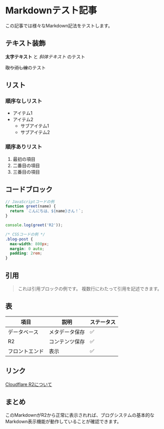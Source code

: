# Markdownテスト記事

この記事では様々なMarkdown記法をテストします。

## テキスト装飾

**太字テキスト** と *斜体テキスト* のテスト

~~取り消し線~~のテスト

## リスト

### 順序なしリスト
- アイテム1
- アイテム2
  - サブアイテム1
  - サブアイテム2

### 順序ありリスト
1. 最初の項目
2. 二番目の項目
3. 三番目の項目

## コードブロック

```javascript
// JavaScriptコードの例
function greet(name) {
  return `こんにちは、${name}さん！`;
}

console.log(greet('R2'));
```

```css
/* CSSコードの例 */
.blog-post {
  max-width: 800px;
  margin: 0 auto;
  padding: 2rem;
}
```

## 引用

> これは引用ブロックの例です。
> 複数行にわたって引用を記述できます。

## 表

| 項目 | 説明 | ステータス |
|------|------|------------|
| データベース | メタデータ保存 | ✅ |
| R2 | コンテンツ保存 | ✅ |
| フロントエンド | 表示 | ✅ |

## リンク

[Cloudflare R2について](https://developers.cloudflare.com/r2/)

## まとめ

このMarkdownがR2から正常に表示されれば、ブログシステムの基本的なMarkdown表示機能が動作していることが確認できます。